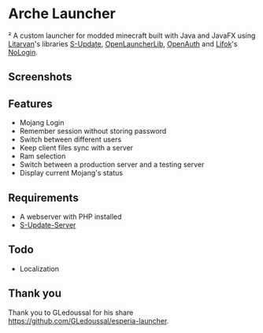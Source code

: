 # Arche Launcher
²
A custom launcher for modded minecraft built with Java and JavaFX using [Litarvan](https://github.com/Litarvan)'s libraries [S-Update](https://github.com/Litarvan/S-Update), [OpenLauncherLib](https://github.com/Litarvan/OpenLauncherLib), [OpenAuth](https://github.com/Litarvan/OpenAuth) and [Lifok](https://github.com/Lifok)'s [NoLogin](https://github.com/Lifok/NoLogin). 

## Screenshots



## Features

- Mojang Login
- Remember session without storing password
- Switch between different users
- Keep client files sync with a server
- Ram selection
- Switch between a production server and a testing server
- Display current Mojang's status

## Requirements

- A webserver with PHP installed
- [S-Update-Server](https://github.com/Litarvan/S-Update-Server)

## Todo

- Localization

## Thank you
Thank you to GLedoussal for his share https://github.com/GLedoussal/esperia-launcher.
